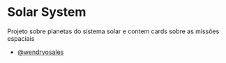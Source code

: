 
# Solar System

Projeto sobre planetas do sistema solar e contem cards
sobre as missões espaciais

- [@wendryosales](https://www.github.com/wendryosales)

